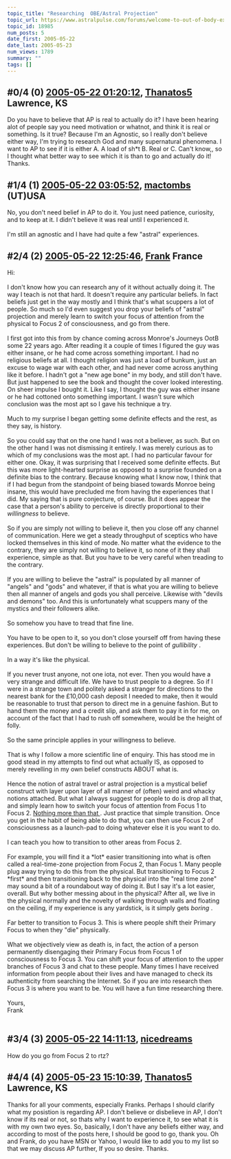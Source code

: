 ```yaml
---
topic_title: "Researching  OBE/Astral Projection"
topic_url: https://www.astralpulse.com/forums/welcome-to-out-of-body-experiences!/researching-obeastral-projection
topic_id: 18985
num_posts: 5
date_first: 2005-05-22
date_last: 2005-05-23
num_views: 1789
summary: ""
tags: []
---
```


## \#0/4 (0) [2005-05-22 01:20:12](https://www.astralpulse.com/forums/index.php?msg=163731), [Thanatos5](https://www.astralpulse.com/forums/profile/?u=8633) Lawrence, KS ##
<section>
Do you have to believe that AP is real to actually do it? I have been hearing alot of people say you need motivation or whatnot, and think it is real or something. Is it true? Because I'm an Agnostic, so I really don't believe either way, I'm trying to research God and many supernatural phenomena. I want to AP to see if it is either A. A load of sh*t B. Real or C. Can't know,, so I thought what better way to see which it is than to go and actually do it! Thanks.
</section>

## \#1/4 (1) [2005-05-22 03:05:52](https://www.astralpulse.com/forums/index.php?msg=163733), [mactombs](https://www.astralpulse.com/forums/profile/?u=5553) (UT)USA ##
<section>
No, you don't need belief in AP to do it. You just need patience, curiosity, and to keep at it. I didn't believe it was real until I experienced it.
<br>
<br>
I'm still an agnostic and I have had quite a few "astral" experiences.
</section>

## \#2/4 (2) [2005-05-22 12:25:46](https://www.astralpulse.com/forums/index.php?msg=163764), [Frank](https://www.astralpulse.com/forums/profile/?u=359) France ##
<section>
Hi:
<br>
<br>
I don't know how you can research any of it without actually doing it. The way I teach is not that hard. It doesn't require any particular beliefs. In fact beliefs just get in the way mostly and I think that's what scuppers a lot of people. So much so I'd even suggest you drop your beliefs of "astral" projection and merely learn to switch your focus of attention from the physical to Focus 2 of consciousness, and go from there.
<br>
<br>
I first got into this from by chance coming across Monroe's Journeys OotB some 22 years ago. After reading it a couple of times I figured the guy was either insane, or he had come across something important. I had no religious beliefs at all. I thought religion was just a load of bunkum, just an excuse to wage war with each other, and had never come across anything like it before. I hadn't got a "new age bone" in my body, and still don't have. But just happened to see the book and thought the cover looked interesting. On sheer impulse I bought it. Like I say, I thought the guy was either insane or he had cottoned onto something important. I wasn't sure which conclusion was the most apt so I gave his technique a try.
<br>
<br>
Much to my surprise I began getting some definite effects and the rest, as they say, is history.
<br>
<br>
So you could say that on the one hand I was not a believer, as such. But on the other hand I was not dismissing it entirely. I was merely curious as to which of my conclusions was the most apt. I had no particular favour for either one. Okay, it was surprising that I received some definite effects. But this was more light-hearted surprise as opposed to a surprise founded on a definite bias to the contrary. Because knowing what I know now, I think that if I had begun from the standpoint of being biased towards Monroe being insane, this would have precluded me from having the experiences that I did. My saying that is pure conjecture, of course. But it does appear the case that a person's ability to perceive is directly proportional to their
<i>
 willingness
</i>
to believe.
<br>
<br>
So if you are simply not willing to believe it, then you close off any channel of communication. Here we get a steady throughput of sceptics who have locked themselves in this kind of mode. No matter what the evidence to the contrary, they are simply not willing to believe it, so none of it they shall experience, simple as that. But you have to be very careful when treading to the contrary.
<br>
<br>
If you are willing to believe the "astral" is populated by all manner of "angels" and "gods" and whatever, if that is what you are willing to believe then all manner of angels and gods you shall perceive. Likewise with "devils and demons" too. And this is unfortunately what scuppers many of the mystics and their followers alike.
<br>
<br>
So somehow you have to tread that fine line.
<br>
<br>
You have to be open to it, so you don't close yourself off from having these experiences. But don't be willing to believe to the point of
<i>
 gullibility
</i>
.
<br>
<br>
In a way it's like the physical.
<br>
<br>
If you never trust anyone, not one iota, not ever. Then you would have a very strange and difficult life. We have to trust people to a degree. So if I were in a strange town and politely asked a stranger for directions to the nearest bank for the £10,000 cash deposit I needed to make, then it would be reasonable to trust that person to direct me in a genuine fashion. But to hand them the money and a credit slip, and ask them to pay it in for me, on account of the fact that I had to rush off somewhere, would be the height of folly.
<br>
<br>
So the same principle applies in your willingness to believe.
<br>
 <br>
  That is why I follow a more scientific line of enquiry. This has stood me in good stead in my attempts to find out what actually IS, as opposed to merely revelling in my own belief constructs ABOUT what is.
  <br>
  <br>
  Hence the notion of astral travel or astral projection is a mystical belief construct with layer upon layer of all manner of (often) weird and whacky notions attached. But what I always suggest for people to do is drop all that, and simply learn how to switch your focus of attention from Focus 1 to Focus 2.
  <u>
   Nothing more than that
  </u>
  . Just practice that simple transition. Once you get in the habit of being able to do that, you can then use Focus 2 of consciousness as a launch-pad to doing whatever else it is you want to do.
  <br>
  <br>
  I can teach you how to transition to other areas from Focus 2.
  <br>
  <br>
  For example, you will find it a *lot* easier transitioning into what is often called a real-time-zone projection from Focus 2, than Focus 1. Many people plug away trying to do this from the physical. But transitioning to Focus 2 *first* and then transitioning back to the physical into the "real time zone" may sound a bit of a roundabout way of doing it. But I say it's a lot easier, overall. But why bother messing about in the physical? After all, we live in the physical normally and the novelty of walking through walls and floating on the ceiling, if my experience is any yardstick, is it simply gets
  <i>
   boring
  </i>
  .
  <br>
  <br>
  Far better to transition to Focus 3. This is where people shift their Primary Focus to when they "die" physically.
  <br>
  <br>
  What we objectively view as death is, in fact, the action of a person permanently disengaging their Primary Focus from Focus 1 of consciousness to Focus 3. You can shift your focus of attention to the upper branches of Focus 3 and chat to these people. Many times I have received information from people about their lives and have managed to check its authenticity from searching the Internet. So if you are into research then Focus 3 is where you want to be. You will have a fun time researching there.
  <br>
  <br>
  Yours,
  <br>
  Frank
 </br>
</br>
</section>

## \#3/4 (3) [2005-05-22 14:11:13](https://www.astralpulse.com/forums/index.php?msg=163785), [nicedreams](https://www.astralpulse.com/forums/profile/?u=7782)  ##
<section>
How do you go from Focus 2 to rtz?
</section>

## \#4/4 (4) [2005-05-23 15:10:39](https://www.astralpulse.com/forums/index.php?msg=163901), [Thanatos5](https://www.astralpulse.com/forums/profile/?u=8633) Lawrence, KS ##
<section>
Thanks for all your comments, especially Franks. Perhaps I should clarify what my posistion is regarding AP. I don't believe or disbelieve in AP, I don't know if its real or not, so thats why I want to experience it, to see what it is with my own two eyes. So, basically, I don't have any beliefs either way, and according to most of the posts here, I should be good to go, thank you. Oh and Frank, do you have MSN or Yahoo, I would like to add you to my list so that we may discuss AP further, If you so desire. Thanks.
</section>